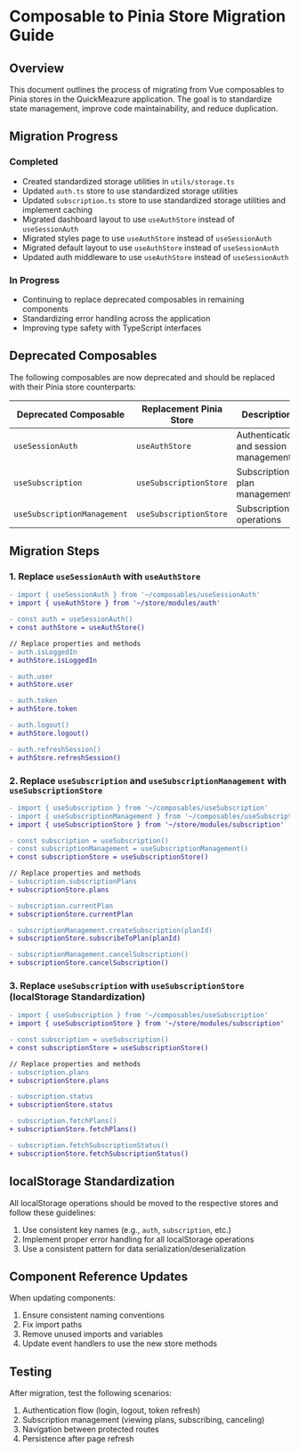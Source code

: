 # Composable to Pinia Store Migration Guide

## Overview

This document outlines the process of migrating from Vue composables to Pinia stores in the QuickMeazure application. The goal is to standardize state management, improve code maintainability, and reduce duplication.

## Migration Progress

### Completed

- Created standardized storage utilities in `utils/storage.ts`
- Updated `auth.ts` store to use standardized storage utilities
- Updated `subscription.ts` store to use standardized storage utilities and implement caching
- Migrated dashboard layout to use `useAuthStore` instead of `useSessionAuth`
- Migrated styles page to use `useAuthStore` instead of `useSessionAuth`
- Migrated default layout to use `useAuthStore` instead of `useSessionAuth`
- Updated auth middleware to use `useAuthStore` instead of `useSessionAuth`

### In Progress

- Continuing to replace deprecated composables in remaining components
- Standardizing error handling across the application
- Improving type safety with TypeScript interfaces

## Deprecated Composables

The following composables are now deprecated and should be replaced with their Pinia store counterparts:

| Deprecated Composable       | Replacement Pinia Store | Description                           |
| --------------------------- | ----------------------- | ------------------------------------- |
| `useSessionAuth`            | `useAuthStore`          | Authentication and session management |
| `useSubscription`           | `useSubscriptionStore`  | Subscription plan management          |
| `useSubscriptionManagement` | `useSubscriptionStore`  | Subscription operations               |

## Migration Steps

### 1. Replace `useSessionAuth` with `useAuthStore`

```diff
- import { useSessionAuth } from '~/composables/useSessionAuth'
+ import { useAuthStore } from '~/store/modules/auth'

- const auth = useSessionAuth()
+ const authStore = useAuthStore()

// Replace properties and methods
- auth.isLoggedIn
+ authStore.isLoggedIn

- auth.user
+ authStore.user

- auth.token
+ authStore.token

- auth.logout()
+ authStore.logout()

- auth.refreshSession()
+ authStore.refreshSession()
```

### 2. Replace `useSubscription` and `useSubscriptionManagement` with `useSubscriptionStore`

```diff
- import { useSubscription } from '~/composables/useSubscription'
- import { useSubscriptionManagement } from '~/composables/useSubscriptionManagement'
+ import { useSubscriptionStore } from '~/store/modules/subscription'

- const subscription = useSubscription()
- const subscriptionManagement = useSubscriptionManagement()
+ const subscriptionStore = useSubscriptionStore()

// Replace properties and methods
- subscription.subscriptionPlans
+ subscriptionStore.plans

- subscription.currentPlan
+ subscriptionStore.currentPlan

- subscriptionManagement.createSubscription(planId)
+ subscriptionStore.subscribeToPlan(planId)

- subscriptionManagement.cancelSubscription()
+ subscriptionStore.cancelSubscription()
```

### 3. Replace `useSubscription` with `useSubscriptionStore` (localStorage Standardization)

```diff
- import { useSubscription } from '~/composables/useSubscription'
+ import { useSubscriptionStore } from '~/store/modules/subscription'

- const subscription = useSubscription()
+ const subscriptionStore = useSubscriptionStore()

// Replace properties and methods
- subscription.plans
+ subscriptionStore.plans

- subscription.status
+ subscriptionStore.status

- subscription.fetchPlans()
+ subscriptionStore.fetchPlans()

- subscription.fetchSubscriptionStatus()
+ subscriptionStore.fetchSubscriptionStatus()
```

## localStorage Standardization

All localStorage operations should be moved to the respective stores and follow these guidelines:

1. Use consistent key names (e.g., `auth`, `subscription`, etc.)
2. Implement proper error handling for all localStorage operations
3. Use a consistent pattern for data serialization/deserialization

## Component Reference Updates

When updating components:

1. Ensure consistent naming conventions
2. Fix import paths
3. Remove unused imports and variables
4. Update event handlers to use the new store methods

## Testing

After migration, test the following scenarios:

1. Authentication flow (login, logout, token refresh)
2. Subscription management (viewing plans, subscribing, canceling)
3. Navigation between protected routes
4. Persistence after page refresh
